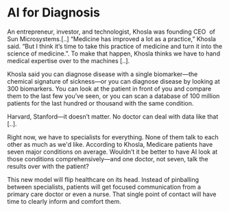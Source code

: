 # AI for Diagnosis

An entrepreneur, investor, and technologist, Khosla was founding CEO  of Sun Microsystems.[..] “Medicine has improved a lot as a practice,” Khosla said. “But I think it’s time to take this practice of medicine and turn it into the science of medicine.”. To make that happen, Khosla thinks we have to hand medical expertise over to the machines [..].

Khosla said you can diagnose disease with a single biomarker—the chemical signature of sickness—or you can diagnose disease by looking at 300 biomarkers. You can look at the patient in front of you and compare them to the last few you’ve seen, or you can scan a database of 100 million patients for the last hundred or thousand with the same condition.

Harvard, Stanford—it doesn’t matter. No doctor can deal with data like that [..].

Right now, we have to specialists for everything. None of them talk to each other as much as we'd like. According to Khosla, Medicare patients have seven major conditions on average. Wouldn’t it be better to have AI look at those conditions comprehensively—and one doctor, not seven, talk the results over with the patient?

This new model will flip healthcare on its head. Instead of pinballing between specialists, patients will get focused communication from a primary care doctor or even a nurse. That single point of contact will have time to clearly inform and comfort them.














